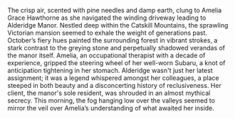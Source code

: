 The crisp air, scented with pine needles and damp earth, clung to Amelia Grace Hawthorne as she navigated the winding driveway leading to Alderidge Manor.  Nestled deep within the Catskill Mountains, the sprawling Victorian mansion seemed to exhale the weight of generations past.  October’s fiery hues painted the surrounding forest in vibrant strokes, a stark contrast to the greying stone and perpetually shadowed verandas of the manor itself. Amelia, an occupational therapist with a decade of experience, gripped the steering wheel of her well-worn Subaru, a knot of anticipation tightening in her stomach. Alderidge wasn't just her latest assignment; it was a legend whispered amongst her colleagues, a place steeped in both beauty and a disconcerting history of reclusiveness.  Her client, the manor's sole resident, was shrouded in an almost mythical secrecy.  This morning, the fog hanging low over the valleys seemed to mirror the veil over Amelia’s understanding of what awaited her inside.

